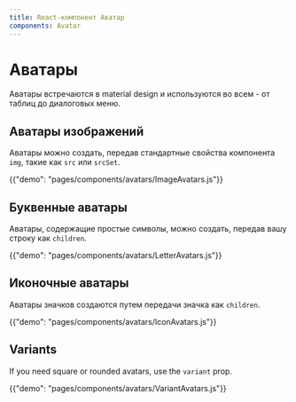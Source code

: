```yaml
---
title: React-компонент Аватар
components: Avatar
---
```


# Аватары

<p class="description">Аватары встречаются в material design и используются во всем - от таблиц до диалоговых меню.</p>

## Аватары изображений

Аватары можно создать, передав стандартные свойства компонента `img`, такие как `src` или `srcSet`.

{{"demo": "pages/components/avatars/ImageAvatars.js"}}

## Буквенные аватары

Аватары, содержащие простые символы, можно создать, передав вашу строку как `children`.

{{"demo": "pages/components/avatars/LetterAvatars.js"}}

## Иконочные аватары

Аватары значков создаются путем передачи значка как `children`.

{{"demo": "pages/components/avatars/IconAvatars.js"}}

## Variants

If you need square or rounded avatars, use the `variant` prop.

{{"demo": "pages/components/avatars/VariantAvatars.js"}}